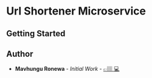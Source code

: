 # Url Shortener Microservice

## Getting Started

## Author
* **Mavhungu Ronewa**  - *Initial Work* - [👉🏽 💻](https://ronewam.netlify.app)